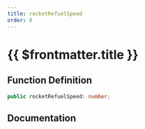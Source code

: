 ```yaml
---
title: rocketRefuelSpeed
order: 0
---
```


# {{ $frontmatter.title }}

## Function Definition

```ts
public rocketRefuelSpeed: number;
```

## Documentation

<!--@include: ./parts/rocketRefuelSpeed.md-->
